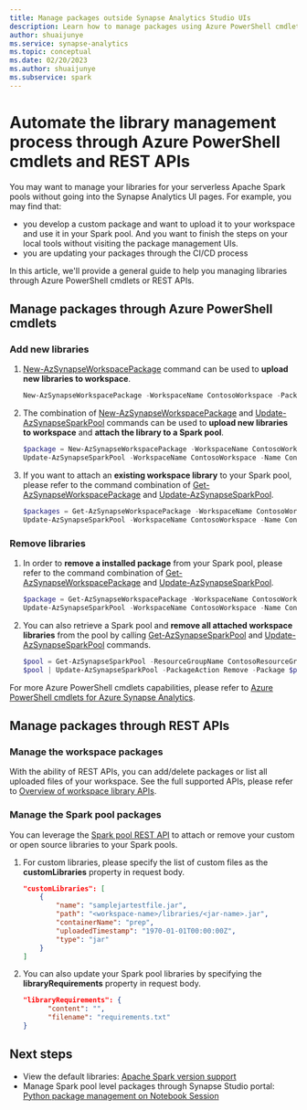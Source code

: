 ```yaml
---
title: Manage packages outside Synapse Analytics Studio UIs
description: Learn how to manage packages using Azure PowerShell cmdlets or REST APIs
author: shuaijunye
ms.service: synapse-analytics
ms.topic: conceptual
ms.date: 02/20/2023
ms.author: shuaijunye
ms.subservice: spark
---
```


# Automate the library management process through Azure PowerShell cmdlets and REST APIs

You may want to manage your libraries for your serverless Apache Spark pools without going into the Synapse Analytics UI pages. For example, you may find that:

- you develop a custom package and want to upload it to your workspace and use it in your Spark pool. And you want to finish the steps on your local tools without visiting the package management UIs.
- you are updating your packages through the CI/CD process

In this article, we'll provide a general guide to help you managing libraries through Azure PowerShell cmdlets or REST APIs.

## Manage packages through Azure PowerShell cmdlets

### Add new libraries
1. [New-AzSynapseWorkspacePackage](/powershell/module/az.synapse/new-azsynapseworkspacepackage) command can be used to **upload new libraries to workspace**.

    ```powershell
    New-AzSynapseWorkspacePackage -WorkspaceName ContosoWorkspace -Package ".\ContosoPackage.whl"
    ```

2. The combination of [New-AzSynapseWorkspacePackage](/powershell/module/az.synapse/new-azsynapseworkspacepackage) and [Update-AzSynapseSparkPool](/powershell/module/az.synapse/update-azsynapsesparkpool) commands can be used to **upload new libraries to workspace** and **attach the library to a Spark pool**.

    ```powershell
    $package = New-AzSynapseWorkspacePackage -WorkspaceName ContosoWorkspace -Package ".\ContosoPackage.whl"
    Update-AzSynapseSparkPool -WorkspaceName ContosoWorkspace -Name ContosoSparkPool -PackageAction Add -Package $package
    ```

3. If you want to attach an **existing workspace library** to your Spark pool, please refer to the command combination of [Get-AzSynapseWorkspacePackage](/powershell/module/az.synapse/get-azsynapseworkspacepackage) and [Update-AzSynapseSparkPool](/powershell/module/az.synapse/update-azsynapsesparkpool).

    ```powershell
    $packages = Get-AzSynapseWorkspacePackage -WorkspaceName ContosoWorkspace
    Update-AzSynapseSparkPool -WorkspaceName ContosoWorkspace -Name ContosoSparkPool -PackageAction Add -Package $packages
    ```

### Remove libraries
1. In order to **remove a installed package** from your Spark pool, please refer to the command combination of [Get-AzSynapseWorkspacePackage](/powershell/module/az.synapse/get-azsynapseworkspacepackage) and [Update-AzSynapseSparkPool](/powershell/module/az.synapse/update-azsynapsesparkpool).

    ```powershell
    $package = Get-AzSynapseWorkspacePackage -WorkspaceName ContosoWorkspace -Name ContosoPackage
    Update-AzSynapseSparkPool -WorkspaceName ContosoWorkspace -Name ContosoSparkPool -PackageAction Remove -Package $package
    ```

2. You can also retrieve a Spark pool and **remove all attached workspace libraries** from the pool by calling [Get-AzSynapseSparkPool](/powershell/module/az.synapse/get-azsynapsesparkpool) and [Update-AzSynapseSparkPool](/powershell/module/az.synapse/update-azsynapsesparkpool) commands. 
    ```powershell
    $pool = Get-AzSynapseSparkPool -ResourceGroupName ContosoResourceGroup -WorkspaceName ContosoWorkspace -Name ContosoSparkPool
    $pool | Update-AzSynapseSparkPool -PackageAction Remove -Package $pool.WorkspacePackages
    ```

For more Azure PowerShell cmdlets capabilities, please refer to [Azure PowerShell cmdlets for Azure Synapse Analytics](/powershell/module/az.synapse).


## Manage packages through REST APIs

### Manage the workspace packages
With the ability of REST APIs, you can add/delete packages or list all uploaded files of your workspace. See the full supported APIs, please refer to [Overview of workspace library APIs](/rest/api/synapse/data-plane/library).


### Manage the Spark pool packages
You can leverage the [Spark pool REST API](/rest/api/synapse/big-data-pools/create-or-update) to attach or remove your custom or open source libraries to your Spark pools. 

1. For custom libraries, please specify the list of custom files as the **customLibraries** property in request body. 

    ```json
    "customLibraries": [
        {
            "name": "samplejartestfile.jar",
            "path": "<workspace-name>/libraries/<jar-name>.jar",
            "containerName": "prep",
            "uploadedTimestamp": "1970-01-01T00:00:00Z",
            "type": "jar"
        }
    ]
    ```

2. You can also update your Spark pool libraries by specifying the **libraryRequirements** property in request body. 

    ```json
    "libraryRequirements": {
          "content": "",
          "filename": "requirements.txt"
    }
    ```

## Next steps
- View the default libraries: [Apache Spark version support](apache-spark-version-support.md)
- Manage Spark pool level packages through Synapse Studio portal: [Python package management on Notebook Session](./apache-spark-manage-session-packages.md#session-scoped-python-packages)